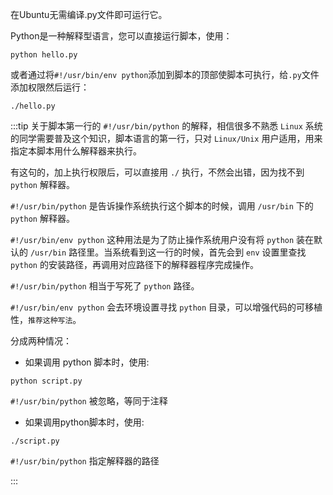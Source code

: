 
在Ubuntu无需编译.py文件即可运行它。

Python是一种解释型语言，您可以直接运行脚本，使用：
```shell
python hello.py
```
或者通过将`#!/usr/bin/env python`添加到脚本的顶部使脚本可执行，给`.py`文件添加权限然后运行：
```shell
./hello.py
```

:::tip
关于脚本第一行的 `#!/usr/bin/python` 的解释，相信很多不熟悉 `Linux` 系统的同学需要普及这个知识，脚本语言的第一行，只对 `Linux/Unix` 用户适用，用来指定本脚本用什么解释器来执行。

有这句的，加上执行权限后，可以直接用 `./` 执行，不然会出错，因为找不到 `python` 解释器。

`#!/usr/bin/python` 是告诉操作系统执行这个脚本的时候，调用 `/usr/bin` 下的 `python` 解释器。

`#!/usr/bin/env python` 这种用法是为了防止操作系统用户没有将 `python` 装在默认的 `/usr/bin` 路径里。当系统看到这一行的时候，首先会到 `env` 设置里查找 `python` 的安装路径，再调用对应路径下的解释器程序完成操作。

`#!/usr/bin/python` 相当于写死了 `python` 路径。

`#!/usr/bin/env python` 会去环境设置寻找 `python` 目录，可以增强代码的可移植性，`推荐这种写法`。

分成两种情况：

- 如果调用 python 脚本时，使用:
```shell
python script.py 
```
`#!/usr/bin/python` 被忽略，等同于注释

- 如果调用python脚本时，使用:
```shell
./script.py 
```
`#!/usr/bin/python` 指定解释器的路径

:::
